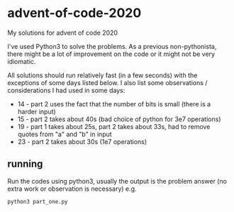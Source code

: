 # advent-of-code-2020
My solutions for advent of code 2020

I've used Python3 to solve the problems. As a previous non-pythonista, there might be a lot of improvement on the code or it might not be very idiomatic.

All solutions should run relatively fast (in a few seconds) with the exceptions of some days listed below. I also list some observations / considerations I had used in some days:
- 14 - part 2 uses the fact that the number of bits is small (there is a harder input)
- 15 - part 2 takes about 40s (bad choice of python for 3e7 operations)
- 19 - part 1 takes about 25s, part 2 takes about 33s, had to remove quotes from "a" and "b" in input
- 23 - part 2 takes about 30s (1e7 operations)

## running

Run the codes using python3, usually the output is the problem answer (no extra work or observation is necessary) e.g.

`python3 part_one.py`
